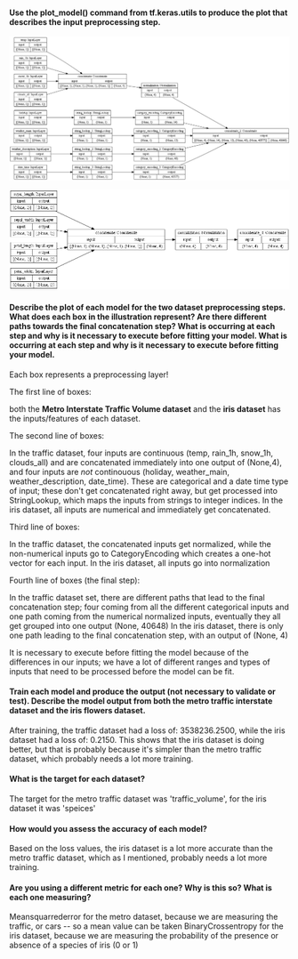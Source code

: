 #### Use the plot_model() command from tf.keras.utils to produce the plot that describes the input preprocessing step.

![img_24.png](img_24.png)

![img_25.png](img_25.png)

#### Describe the plot of each model for the two dataset preprocessing steps. What does each box in the illustration represent? Are there different paths towards the final concatenation step? What is occurring at each step and why is it necessary to execute before fitting your model. What is occurring at each step and why is it necessary to execute before fitting your model.

Each box represents a preprocessing layer!

The first line of boxes:

both the **Metro Interstate Traffic Volume dataset** and the **iris dataset** has the inputs/features of each dataset.

The second line of boxes:

In the traffic dataset, four inputs are continuous (temp, rain_1h, snow_1h, clouds_all) and are concatenated immediately into one output of (None,4), and four inputs are _not_ continouous (holiday, weather_main, weather_description, date_time). These are categorical and a date time type of input; these don't get concatenated right away, but get processed into StringLookup, which maps the inputs from strings to integer indices. 
In the iris dataset, all inputs are numerical and immediately get concatenated.

Third line of boxes:

In the traffic dataset, the concatenated inputs get normalized, while the non-numerical inputs go to CategoryEncoding which creates a one-hot vector for each input.
In the iris dataset, all inputs go into normalization

Fourth line of boxes (the final step):

In the traffic dataset set, there are different paths that lead to the final concatenation step; four coming from all the different categorical inputs and one path coming from the numerical normalized inputs, eventually they all get grouped into one output (None, 40648)
In the iris dataset, there is only one path leading to the final concatenation step, with an output of (None, 4)

It is necessary to execute before fitting the model because of the differences in our inputs; we have a lot of different ranges and types of inputs that need to be processed before the model can be fit.

####  Train each model and produce the output (not necessary to validate or test). Describe the model output from both the metro traffic interstate dataset and the iris flowers dataset. 

After training, the traffic dataset had a loss of: 3538236.2500, while the iris dataset had a loss of: 0.2150.
This shows that the iris dataset is doing better, but that is probably because it's simpler than the metro traffic dataset, which probably needs a lot more training.

#### What is the target for each dataset?
The target for the metro traffic dataset was 'traffic_volume', for the iris dataset it was 'speices'

####  How would you assess the accuracy of each model? 
Based on the loss values, the iris dataset is a lot more accurate than the metro traffic dataset, which as I mentioned, probably needs a lot more training.

####  Are you using a different metric for each one? Why is this so? What is each one measuring?
Meansquarrederror for the metro dataset, because we are measuring the traffic, or cars -- so a mean value can be taken
BinaryCrossentropy for the iris dataset, because we are measuring the probability of the presence or absence of a species of iris (0 or 1)

